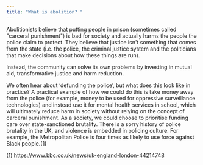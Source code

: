 ```yaml
---
title: "What is abolition? "
---
```

Abolitionists believe that putting people in prison (sometimes called "carceral punishment") is bad for society and actually harms the people the police claim to protect. They believe that justice isn't something that comes from the state (i.e. the police, the criminal justice system and the politicians that make decisions about how these things are run). 

Instead, the community can solve its own problems by investing in mutual aid, transformative justice and harm reduction. 

We often hear about ‘defunding the police’, but what does this look like in practice? A practical example of how we could do this is take money away from the police (for example, money to be used for oppressive surveillance technologies) and instead use it for mental health services in school, which will ultimately reduce harm in society without relying on the concept of carceral punishment. As a society, we could choose to prioritise funding care over state-sanctioned brutality. There is a sorry history of police brutality in the UK, and violence is embedded in policing culture. For example, the Metropolitan Police is four times as likely to use force against Black people.(1)

(1) <https://www.bbc.co.uk/news/uk-england-london-44214748>